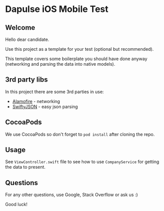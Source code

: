# Dapulse iOS Mobile Test

## Welcome

Hello dear candidate.

Use this project as a template for your test (optional but recommended).

This template covers some boilerplate you should have done anyway (networking and parsing the data into native models).

## 3rd party libs

In this project there are some 3rd parties in use:

* [Alamofire](https://github.com/Alamofire/Alamofire) - networking
* [SwiftyJSON](https://github.com/SwiftyJSON/SwiftyJSON) - easy json parsing

## CocoaPods

We use CocoaPods so don't forget to `pod install` after cloning the repo.

## Usage

See `ViewController.swift` file to see how to use `CompanyService` for getting the data to present.

## Questions

For any other questions, use Google, Stack Overflow or ask us :)

Good luck!
